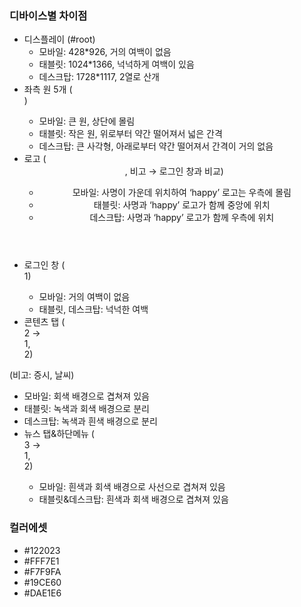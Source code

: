 ### 디바이스별 차이점

- 디스플레이 (#root)
    - 모바일: 428*926, 거의 여백이 없음
    - 태블릿: 1024*1366, 넉넉하게 여백이 있음
    - 데스크탑: 1728*1117, 2열로 산개
- 좌측 원 5개 (<aside>)
    - 모바일: 큰 원, 상단에 몰림
    - 태블릿: 작은 원, 위로부터 약간 떨어져서 넓은 간격
    - 데스크탑: 큰 사각형, 아래로부터 약간 떨어져서 간격이 거의 없음
- 로고 (<header>, 비고 → 로그인 창과 비교)
    - 모바일: 사명이 가운데 위치하여 ‘happy’ 로고는 우측에 몰림
    - 태블릿: 사명과 ‘happy’ 로고가 함께 중앙에 위치
    - 데스크탑: 사명과 ‘happy’ 로고가 함께 우측에 위치
- 로그인 창 (<section> 1)
    - 모바일: 거의 여백이 없음
    - 태블릿, 데스크탑: 넉넉한 여백
- 콘텐츠 탭 (<section> 2 → <article> 1, <article> 2)

(비고: 증시, 날씨)

- 모바일: 회색 배경으로 겹쳐져 있음
- 태블릿: 녹색과 회색 배경으로 분리
- 데스크탑: 녹색과 흰색 배경으로 분리
- 뉴스 탭&하단메뉴 (<section> 3 → <article> 1, <article> 2)
    - 모바일: 흰색과 회색 배경으로 사선으로 겹쳐져 있음
    - 태블릿&데스크탑: 흰색과 회색 배경으로 겹쳐져 있음

### 컬러에셋

- #122023
- #FFF7E1
- #F7F9FA
- #19CE60
- #DAE1E6